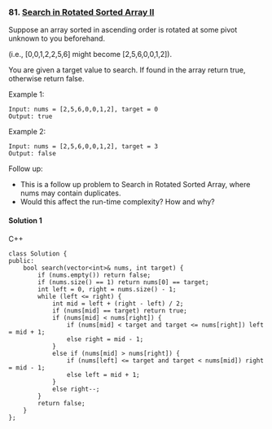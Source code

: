 ### 81\. [Search in Rotated Sorted Array II](https://leetcode.com/problems/search-in-rotated-sorted-array-ii/)

Suppose an array sorted in ascending order is rotated at some pivot unknown to you beforehand.

(i.e., [0,0,1,2,2,5,6] might become [2,5,6,0,0,1,2]).

You are given a target value to search. If found in the array return true, otherwise return false.

Example 1:
```
Input: nums = [2,5,6,0,0,1,2], target = 0
Output: true
```

Example 2:
```
Input: nums = [2,5,6,0,0,1,2], target = 3
Output: false

```
Follow up:

* This is a follow up problem to Search in Rotated Sorted Array, where nums may contain duplicates.
* Would this affect the run-time complexity? How and why?

#### Solution 1

C++

```
class Solution {
public:
    bool search(vector<int>& nums, int target) {
        if (nums.empty()) return false;
        if (nums.size() == 1) return nums[0] == target;
        int left = 0, right = nums.size() - 1;
        while (left <= right) {
            int mid = left + (right - left) / 2;
            if (nums[mid] == target) return true;
            if (nums[mid] < nums[right]) {
                if (nums[mid] < target and target <= nums[right]) left = mid + 1;
                else right = mid - 1;
            }
            else if (nums[mid] > nums[right]) {
                if (nums[left] <= target and target < nums[mid]) right = mid - 1;
                else left = mid + 1;
            }
            else right--;
        }
        return false;
    }
};
```
